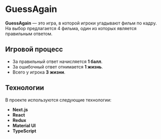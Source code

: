 # GuessAgain

**GuessAgain** — это игра, в которой игроки угадывают фильм по кадру. На выбор предлагается 4 фильма, один из которых является правильным ответом.

## Игровой процесс

- За правильный ответ начисляется **1 балл**.
- За ошибочный ответ отнимается **1 жизнь**.
- Всего у игрока **3 жизни**.

## Технологии

В проекте используются следующие технологии:

- **Next.js**
- **React**
- **Redux**
- **Material UI**
- **TypeScript**